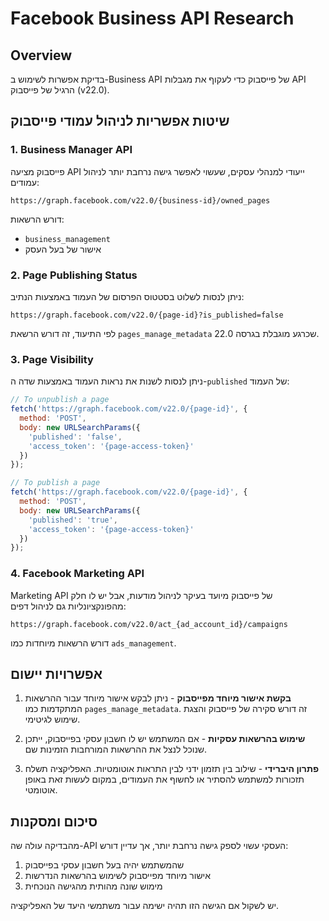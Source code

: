 # Facebook Business API Research

## Overview
בדיקת אפשרות לשימוש ב-Business API של פייסבוק כדי לעקוף את מגבלות API הרגיל של פייסבוק (v22.0).

## שיטות אפשריות לניהול עמודי פייסבוק

### 1. Business Manager API
פייסבוק מציעה API ייעודי למנהלי עסקים, שעשוי לאפשר גישה נרחבת יותר לניהול עמודים:

```
https://graph.facebook.com/v22.0/{business-id}/owned_pages
```

דורש הרשאות:
- `business_management`
- אישור של בעל העסק

### 2. Page Publishing Status
ניתן לנסות לשלוט בסטטוס הפרסום של העמוד באמצעות הנתיב:

```
https://graph.facebook.com/v22.0/{page-id}?is_published=false
```

לפי התיעוד, זה דורש הרשאת `pages_manage_metadata` שכרגע מוגבלת בגרסה 22.0.

### 3. Page Visibility
ניתן לנסות לשנות את נראות העמוד באמצעות שדה ה-`published` של העמוד:

```js
// To unpublish a page
fetch('https://graph.facebook.com/v22.0/{page-id}', {
  method: 'POST',
  body: new URLSearchParams({
    'published': 'false',
    'access_token': '{page-access-token}'
  })
});

// To publish a page
fetch('https://graph.facebook.com/v22.0/{page-id}', {
  method: 'POST',
  body: new URLSearchParams({
    'published': 'true',
    'access_token': '{page-access-token}'
  })
});
```

### 4. Facebook Marketing API
Marketing API של פייסבוק מיועד בעיקר לניהול מודעות, אבל יש לו חלק מהפונקציונליות גם לניהול דפים:

```
https://graph.facebook.com/v22.0/act_{ad_account_id}/campaigns
```

דורש הרשאות מיוחדות כמו `ads_management`.

## אפשרויות יישום

1. **בקשת אישור מיוחד מפייסבוק** - ניתן לבקש אישור מיוחד עבור ההרשאות המתקדמות כמו `pages_manage_metadata`. זה דורש סקירה של פייסבוק והצגת שימוש לגיטימי.

2. **שימוש בהרשאות עסקיות** - אם המשתמש יש לו חשבון עסקי בפייסבוק, ייתכן שנוכל לנצל את ההרשאות המורחבות הזמינות שם.

3. **פתרון היברידי** - שילוב בין תזמון ידני לבין התראות אוטומטיות. האפליקציה תשלח תזכורות למשתמש להסתיר או לחשוף את העמודים, במקום לעשות זאת באופן אוטומטי.

## סיכום ומסקנות

מהבדיקה עולה שה-API העסקי עשוי לספק גישה נרחבת יותר, אך עדיין דורש:
1. שהמשתמש יהיה בעל חשבון עסקי בפייסבוק
2. אישור מיוחד מפייסבוק לשימוש בהרשאות הנדרשות
3. מימוש שונה מהותית מהגישה הנוכחית

יש לשקול אם הגישה הזו תהיה ישימה עבור משתמשי היעד של האפליקציה.